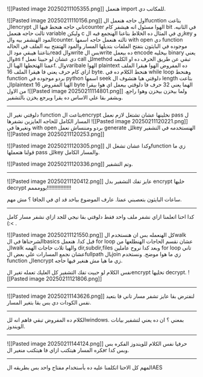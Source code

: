 ![[Pasted image 20250211105355.png]]
هنعمل import للمكاتب دي.

![[Pasted image 20250211110156.png]]
اول حاجه هنعمل الfucntion بتاعت الencrypt
تاني حاجه هنحط فيها الcounter الهوا مسئول انه هيشفر كام bit في الثانيه.
تالت حاجه هنعمل variable وليكن c زي في المثال ده الخلاط بتاعنا الهنجمع فيه الkey و المود الهنشفر بيه والcounter.
تالته هنعمل حاجه اسمها with open دي function موجوده في البايثون بتفتح الملفات بتديلها المسار والمود الهتفتح بيه الملف في الحاله بتاعتنا هيبقي مود الread والwrite بس الwrite ده بيعمل encode بيخليه binary يعني 
والas f دي عشان لو حبينا نعمل call للmethod تبقي عن طريق الحرف ده او الكلمه عمتا الهتحطها الهيا الf.
والvaribale الهوا plaintext ده المفروض الهوا هيقرا الملف ازاي كام حرف يعني فا هيقرا الملف 16 byte.
هنحط الكلام ده في while loop وهنحط function بردو موجوده في python اسمها seek دلوقتي هيا هتشوف ال length بتاعت الplaintext الهيا المفروض 16  byte الهما يعني 32 حرف فا دلوقتي بيعمل اي هوا بيقرأ من الاول 
![[Pasted image 20250211114801.png]]
ولما بيخزن بيخزن وهوا راجع. وبشفر بقا علي الاساس ده يقرا ويرجع يخزن بالتشفير.

--------------------------------------------------------------------------------
دلوقتي نغير ال function بتاعت الencrypt نخلينها عشان تشتغل لازم نعمل pass ل المسار الكامل للحاجه العايزين نشفرها
![[Pasted image 20250211120221.png]]
ونغيرها في with open بردو
ومننساش نعمل generate للkey الهنستخدمه في التشفير 
![[Pasted image 20250211120253.png]]

![[Pasted image 20250211120305.png]]
وكدا عشان تشغل الfunction زي ما قولنا هتعملها pass للkey والمسار الكامل.

![[Pasted image 20250211120336.png]]
وتم التشفير.

--------------------------------------------------------------------------------
![[Pasted image 20250211120412.png]]
عايز تفك التشفير بدل encrypt خليها decrypt بوومممم!!!!!!!!!!!!!!!!

ساعات البايثون بتعصبني عمتا. عارف الموضوع بياخد قد اي في الجافا ؟ مش مهم.

-------------------------------------------------------------------------------
كدا احنا اتعلمنا ازاي نشفر ملف واحد فقط دلوقتي بقا نيجي للجد ازاي نشفر مسار كامل (:< .

![[Pasted image 20250211121550.png]]
كل الهنعمله بس ان هنستخدم الwalk الشرحناها في الbasics قبل كدا.
هنعمل for loop عشان نقسم الحاجات الهنطلعها من الwalk والهيا تلات حاجات الهمه dir,subdir,files وبعد كدا نروح عاملين for loop تاني عشان نجمع المسارات علي بعض الfullpath بالjoin زي ما هوا موضح.
ونستخدم function الencrypt زي ما هيا مش هنغير فيها حاجه.

نفس الكلام لو حبيت تفك التشفير كل العليك تعمله تغير الencrypt تخليها decrypt.
![[Pasted image 20250211121806.png]]


--------------------------------------------------------------------------------
![[Pasted image 20250211143626.png]]
لنفترض بقا عايز تشفر مسار تاني فا بتعيد نفس الكودات دي بس بقا بتغير المسار.


--------------------------------------------------------------------------------
الكلام ده المفروض تبقي فاهم انه للwindows. بمعني ؟ ان ده يعني لتشفير بيانات الويندوز.

--------------------------------------------------------------------------------
![[Pasted image 20250211144124.png]]
حرفيا نفس الكلام للويندوز الفكره بس فكره المسار هيتكتب ازاي فا هيتكتب منغير  الr وبس كدا.

--------------------------------------------------------------------------------
المهم كل الاحنا اتكلمنا عليه ده بأستخدام مفتاح واحد بس بطريقه الAES 